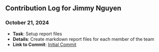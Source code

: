 ## Contribution Log for Jimmy Nguyen

### October 21, 2024

- **Task**: Setup report files
- **Details**: Create markdown report files for each member of the team
- **Link to Commit**: [Initial Commit](https://github.com/johncle/CS326Team7/commit/22967a182c1cfcfe35b2293190716dfd135ae1d0)
